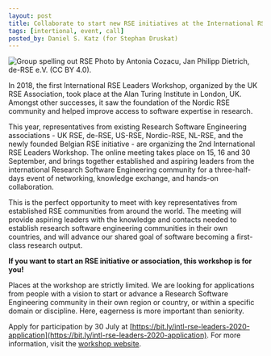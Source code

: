 ```yaml
---
layout: post
title: Collaborate to start new RSE initiatives at the International RSE Leaders workshop!
tags: [intertional, event, call]
posted_by: Daniel S. Katz (for Stephan Druskat)
---
```


![Group spelling out RSE](https://research-software.org/img/derse.png)
Photo by Antonia Cozacu, Jan Philipp Dietrich, de-RSE e.V. (CC BY 4.0).

In 2018, the first International RSE Leaders Workshop, organized by the UK RSE Association, took place at the Alan Turing Institute in London, UK.
Amongst other successes, it saw the foundation of the Nordic RSE community and helped improve access to software expertise in research.

This year, representatives from existing Research Software Engineering associations - UK RSE, de-RSE, US-RSE, Nordic-RSE, NL-RSE,
and the newly founded Belgian RSE initiative - are organizing the 2nd International RSE Leaders Workshop.
The online meeting takes place on 15, 16 and 30 September, and brings together established and aspiring leaders from the
international Research Software Engineering community for a three-half-days event of networking, knowledge exchange, and hands-on collaboration.

This is the perfect opportunity to meet with key representatives from established RSE communities from around the world.
The meeting will provide aspiring leaders with the knowledge and contacts needed to establish research software engineering
communities in their own countries, and will advance our shared goal of software becoming a first-class research output.

**If you want to start an RSE initiative or association, this workshop is for you!**

Places at the workshop are strictly limited. We are looking for applications from people with a vision to start or advance a Research
Software Engineering community in their own region or country, or within a specific domain or discipline. Here, eagerness is more
important than seniority.

Apply for participation by 30 July at [https://bit.ly/intl-rse-leaders-2020-application](https://bit.ly/intl-rse-leaders-2020-application).
For more information, visit the [workshop website](https://research-software.org/2020-workshop.html).
